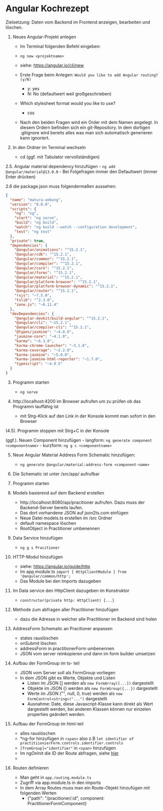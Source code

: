 # Angular Kochrezept

Zielsetzung: Daten vom Backend im Frontend anzeigen, bearbeiten und löschen. 

1. Neues Angular-Projekt anlegen
    - Im Terminal folgenden Befehl eingeben:
    - `ng new <projektname>`
    - siehe: https://angular.io/cli/new

    - Erste Frage beim Anlegen: `Would you like to add Angular routing? (y/N)`
        - y: yes
        - N: No (defaultwert weil großgeschrieben)
    - Which stylesheet format would you like to use?
        - css
    - Nach den beiden Fragen wird ein Order mit dem Namen <projektname> angelegt. In diesem Ordern befinden sich ein git-Repository. In dem dortigen .gitignore wird bereits alles was man sich automatisch generieren kann ignoriert. 

2. In den Ordner <projektname> im Terminal wechseln
    - cd <projektname> (ggf. mit Tabulator vervollständigen)

2.5. Angular material dependency hinzufügen
     - `ng add @angular/material@13.0.0`
     - Bei Folgefragen immer den Defaultwert (immer Enter drücken)

2.6 die package.json muss folgendermaßen aussehen:

```json
{
  "name": "matura-uebung",
  "version": "0.0.0",
  "scripts": {
    "ng": "ng",
    "start": "ng serve",
    "build": "ng build",
    "watch": "ng build --watch --configuration development",
    "test": "ng test"
  },
  "private": true,
  "dependencies": {
    "@angular/animations": "^15.2.1",
    "@angular/cdk": "^15.2.1",
    "@angular/common": "^15.2.1",
    "@angular/compiler": "^15.2.1",
    "@angular/core": "^15.2.1",
    "@angular/forms": "^15.2.1",
    "@angular/material": "^15.2.1",
    "@angular/platform-browser": "^15.2.1",
    "@angular/platform-browser-dynamic": "^15.2.1",
    "@angular/router": "^15.2.1",
    "rxjs": "~7.5.0",
    "tslib": "^2.3.0",
    "zone.js": "~0.11.4"
  },
  "devDependencies": {
    "@angular-devkit/build-angular": "^15.2.1",
    "@angular/cli": "~15.2.1",
    "@angular/compiler-cli": "^15.2.1",
    "@types/jasmine": "~4.0.0",
    "jasmine-core": "~4.1.0",
    "karma": "~6.3.0",
    "karma-chrome-launcher": "~3.1.0",
    "karma-coverage": "~2.2.0",
    "karma-jasmine": "~5.0.0",
    "karma-jasmine-html-reporter": "~1.7.0",
    "typescript": "~4.9.5"
  }
}
```

3. Programm starten
    - `ng serve`

4. http://localhost:4200 im Browser aufrufen um zu prüfen ob das Programm lauffähig ist
    - mit Strg-Klick auf den Link in der Konsole kommt man sofort in den Browser

(4.5). Programm stoppen mit Strg+C in der Konsole

(ggf.). Neuen Component hinzufügen
    - langform: `ng generate component <componentname>`
    - kurzform: `ng g c <componentname>`

5. Neue Angular Material Address Form Schematic hinzufügen:
    - `ng generate @angular/material:address-form <component-name>`

6. Die Schematic ist unter /src/app/<component-name> aufrufbar

7. Programm starten

8. Models basierend auf dem  Backend erstellen

    - http://localhost:8080/api/pracitioner aufrufen. Dazu muss der Backend-Server bereits laufen.
    - Das dort vorhandene JSON auf json2ts.com einfügen
    - Neue Datei models.ts erstellen im /src Ordner
    - default namespace löschen
    - RootObject in Practitioner umbenennen

9. Data Service hinzufügen
    - `ng g s Pracitioner`

10. HTTP-Modul hinzufügen
    - siehe: https://angular.io/guide/http
    - Im app.module.ts `import { HttpClientModule } from '@angular/common/http';`
    - Das Module bei den Imports dazugeben

11. Im Data service den HttpClient dazugeben im Konstruktor
    - `constructor(private http: HttpClient) {...}`

12. Methode zum abfragen aller Practitioner hinzufügen
    - dazu die Adresse in welcher alle Practitioner im Backend sind holen

13. AddressForm Schemaitc an Pracitioner anpassen
    - states rauslöschen
    - onSubmit löschen
    - addressForm in practitionerForm umbenennen
    - JSON vom server reinkopieren und dann im form builder umsetzen
    
14. Aufbau der FormGroup im ts- teil
    - JSON vom Server soll als FormGroup vorliegen
    - In dem JSON gibt es Werte, Objekte und Listen
        - Listen im JSON [] werden als `new FormArray([...])` dargestellt
        - Objekte im JSON {} werden als `new FormGroup({...})` dargestellt
        - Werte im JSON ("", null, 0, true) werden als `new FormControl<string>("...")` dargestellt
        - Ausnahme: Date, diese Javascript-Klasse kann direkt als Wert dargestellt werden, bei anderen Klassen können nur einzelen
        properties geändert werden. 

15. Aufbau der FormGroup im html-teil
    - alles rauslöschen
    - *ng-for hinzufügen in `<span>` also z.B `let identifier of practitiionierForm.controls.identifier.controls`
    - `[fromGroup]="identifier"` in `<span>` hinzufügen
    - Im ngOnInit die ID der Route abfragen, siehe [hier](https://angular.io/guide/router)
    -  

    
16. Routen definieren
    - Man geht in `app.routing.module.ts`
    - Zugriff via app.module.ts in den imports
    - In dem Array Routes muss man ein Route-Objekt hinzufügen mit folgenden Werten
        - {"path": "/pracitioner/:id", component: PractitionerFormComponent}
    
    
